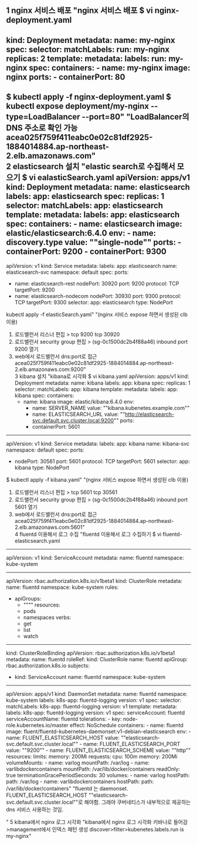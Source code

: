 1	nginx 서비스 배포	"nginx 서비스 배포
$ vi nginx-deployment.yaml
---
kind: Deployment
metadata:
  name: my-nginx
spec:
  selector:
    matchLabels:
      run: my-nginx
  replicas: 2
  template:
    metadata:
      labels:
        run: my-nginx
    spec:
      containers:
      - name: my-nginx
        image: nginx
        ports:
        - containerPort: 80
---
$ kubectl apply -f nginx-deployment.yaml
$ kubectl expose deployment/my-nginx --type=LoadBalancer --port=80"		"LoadBalancer의 DNS 주소로 확인 가능
acea025f759f411eabc0e02c81df2925-1884014884.ap-northeast-2.elb.amazonaws.com"	
2	elasticsearch 설치	"elastic search로 수집해서 모으기
$ vi ealasticSearch.yaml
apiVersion: apps/v1
kind: Deployment
metadata:
  name: elasticsearch
  labels:
    app: elasticsearch
spec:
  replicas: 1
  selector:
    matchLabels:
      app: elasticsearch
  template:
    metadata:
      labels:
        app: elasticsearch
    spec:
      containers:
      - name: elasticsearch
        image: elastic/elasticsearch:6.4.0
        env:
        - name: discovery.type
          value: ""single-node""
        ports:
        - containerPort: 9200
        - containerPort: 9300
---
apiVersion: v1
kind: Service
metadata:
  labels:
    app: elasticsearch
  name: elasticsearch-svc
  namespace: default
spec:
  ports:
  - name: elasticsearch-rest
    nodePort: 30920
    port: 9200
    protocol: TCP
    targetPort: 9200
  - name: elasticsearch-nodecom
    nodePort: 30930
    port: 9300
    protocol: TCP
    targetPort: 9300
  selector:
    app: elasticsearch
  type: NodePort


kubectl apply -f elasticSearch.yaml"		"(nginx 서비스 expose 하면서 생성된 clb 이용)
1. 로드밸런서 리스너 편집 > tcp 9200 tcp 30920
2. 로드밸런서 security group 편집 > (sg-0c1500dc2b4f88a46) inbound port 9200 열기
3. web에서 로드밸런서 dns:port로 접근
acea025f759f411eabc0e02c81df2925-1884014884.ap-northeast-2.elb.amazonaws.com:9200"	
3	kibana 설치	"kibana로 시각화
$ vi kibana.yaml
apiVersion: apps/v1
kind: Deployment
metadata:
  name: kibana
  labels:
    app: kibana
spec:
  replicas: 1
  selector:
    matchLabels:
      app: kibana
  template:
    metadata:
      labels:
        app: kibana
    spec:
      containers:
      - name: kibana
        image: elastic/kibana:6.4.0
        env:
        - name: SERVER_NAME
          value: ""kibana.kubenetes.example.com""
        - name: ELASTICSEARCH_URL
          value: ""http://elasticsearch-svc.default.svc.cluster.local:9200""
        ports:
        - containerPort: 5601
---
apiVersion: v1
kind: Service
metadata:
  labels:
    app: kibana
  name: kibana-svc
  namespace: default
spec:
  ports:
  - nodePort: 30561
    port: 5601
    protocol: TCP
    targetPort: 5601
  selector:
    app: kibana
  type: NodePort

$ kubectl apply -f kibana.yaml"		"(nginx 서비스 expose 하면서 생성된 clb 이용)
1. 로드밸런서 리스너 편집 > tcp 5601 tcp 30561
2. 로드밸런서 security group 편집 > (sg-0c1500dc2b4f88a46) inbound port 5601 열기
3. web에서 로드밸런서 dns:port로 접근
acea025f759f411eabc0e02c81df2925-1884014884.ap-northeast-2.elb.amazonaws.com:5601"	
4	fluentd 이용해서 로그 수집	"fluentd 이용해서 로그 수집하기
$ vi fluentd-elasticsearch.yaml
---
apiVersion: v1
kind: ServiceAccount
metadata:
  name: fluentd
  namespace: kube-system

---
apiVersion: rbac.authorization.k8s.io/v1beta1
kind: ClusterRole
metadata:
  name: fluentd
  namespace: kube-system
rules:
- apiGroups:
  - """"
  resources:
  - pods
  - namespaces
  verbs:
  - get
  - list
  - watch

---
kind: ClusterRoleBinding
apiVersion: rbac.authorization.k8s.io/v1beta1
metadata:
  name: fluentd
roleRef:
  kind: ClusterRole
  name: fluentd
  apiGroup: rbac.authorization.k8s.io
subjects:
- kind: ServiceAccount
  name: fluentd
  namespace: kube-system
---
apiVersion: apps/v1
kind: DaemonSet
metadata:
  name: fluentd
  namespace: kube-system
  labels:
    k8s-app: fluentd-logging
    version: v1
spec:
  selector:
    matchLabels:
      k8s-app: fluentd-logging
      version: v1
  template:
    metadata:
      labels:
        k8s-app: fluentd-logging
        version: v1
    spec:
      serviceAccount: fluentd
      serviceAccountName: fluentd
      tolerations:
      - key: node-role.kubernetes.io/master
        effect: NoSchedule
      containers:
      - name: fluentd
        image: fluent/fluentd-kubernetes-daemonset:v1-debian-elasticsearch
        env:
          - name:  FLUENT_ELASTICSEARCH_HOST
            value: ""elasticsearch-svc.default.svc.cluster.local""
          - name:  FLUENT_ELASTICSEARCH_PORT
            value: ""9200""
          - name: FLUENT_ELASTICSEARCH_SCHEME
            value: ""http""
        resources:
          limits:
            memory: 200Mi
          requests:
            cpu: 100m
            memory: 200Mi
        volumeMounts:
        - name: varlog
          mountPath: /var/log
        - name: varlibdockercontainers
          mountPath: /var/lib/docker/containers
          readOnly: true
      terminationGracePeriodSeconds: 30
      volumes:
      - name: varlog
        hostPath:
          path: /var/log
      - name: varlibdockercontainers
        hostPath:
          path: /var/lib/docker/containers"			"fluentd 는 daemonset. 
FLUENT_ELASTICSEARCH_HOST ""elasticsearch-svc.default.svc.cluster.local""로 해야함. 그래야 쿠버네티스가 내부적으로 제공하는 dns 서비스 사용하는 것임.

"
5	kibana에서 nginx 로그 시각화	"kibana에서 nginx 로그 시각화
키바나로 들어감>management에서 인덱스 패턴 생성
discover>filter>kubenetes.labels.run is my-nginx"			
